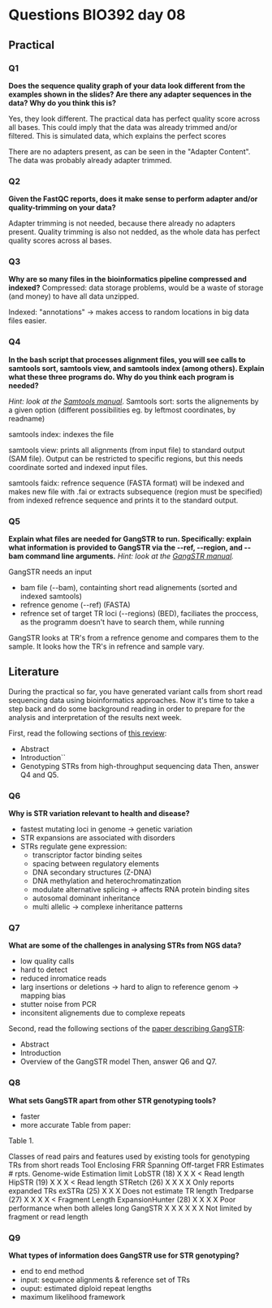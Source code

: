 
# Questions BIO392 day 08

## Practical

### Q1
**Does the sequence quality graph of your data look different from the examples shown in the slides? Are there any adapter sequences in the data? Why do you think this is?**

Yes, they look different. The practical data has perfect quality score across all bases. This could imply that the data was already trimmed and/or filtered. This is simulated data, which explains the perfect scores

There are no adapters present, as can be seen in the "Adapter Content". The data was probably already adapter trimmed.

### Q2
**Given the FastQC reports, does it make sense to perform adapter and/or quality-trimming on your data?**

Adapter trimming is not needed, because there already no adapters present. Quality trimming is also not nedded, as the whole data has perfect quality scores across al bases.

### Q3
**Why are so many files in the bioinformatics pipeline compressed and indexed?**
Compressed: data storage problems, would be a waste of storage (and money) to have all data unzipped.

Indexed: "annotations" -> makes access to random locations in big data files easier. 

### Q4
**In the bash script that processes alignment files, you will see calls to samtools sort, samtools view, and samtools index (among others). Explain what these three programs do. Why do you think each program is needed?**

*Hint: look at the [Samtools manual](http://www.htslib.org/doc/samtools.html)*.
Samtools sort: sorts the alignements by a given option (different possibilities eg. by leftmost coordinates, by readname)

samtools index: indexes the file

samtools view: prints all alignments (from input file) to standard output (SAM file). Output can be restricted to specific regions, but this needs coordinate sorted and indexed input files.

samtools faidx: refrence sequence (FASTA format) will be indexed and makes new file with .fai or  extracts subsequence (region must be specified) from indexed refrence sequence  and prints it to the standard output.

### Q5
**Explain what files are needed for GangSTR to run. Specifically: explain what information is provided to GangSTR via the --ref, --region, and --bam command line arguments.**
*Hint: look at the [GangSTR manual](https://github.com/gymreklab/gangstr).*

GangSTR needs an input
- bam file (--bam), containting short read alignements (sorted and indexed samtools)
- refrence genome (--ref) (FASTA)
- refrence set of target TR loci (--regions) (BED), faciliates the proccess, as the programm doesn't have to search them, while running

GangSTR looks at TR's from a refrence genome and compares them to the sample. It looks how the TR's in refrence and sample vary. 

## Literature
During the practical so far, you have generated variant calls from short read sequencing data using bioinformatics approaches. Now it's time to take a step back and do some background reading in order to prepare for the analysis and interpretation of the results next week. 

First, read the following sections of [this review](https://www.sciencedirect.com/science/article/pii/S0959437X16301538):
* Abstract
* Introduction``
* Genotyping STRs from high-throughput sequencing data
Then, answer Q4 and Q5.

### Q6
**Why is STR variation relevant to health and disease?**
- fastest mutating loci in genome -> genetic variation
- STR expansions are associated with disorders
- STRs regulate gene expression:
    - transcriptor factor binding seites
    - spacing between regulatory elements
    - DNA secondary structures (Z-DNA)
    - DNA methylation and heterochromatinzation
    - modulate alternative splicing -> affects RNA protein binding sites
  - autosomal dominant inheritance
  - multi allelic -> complexe inheritance patterns

### Q7
**What are some of the challenges in analysing STRs from NGS data?**
- low quality calls
- hard to detect
- reduced inromatice reads
- larg insertions or deletions -> hard to align to reference genom -> mapping bias
- stutter noise from PCR
- inconsitent alignements due to complexe repeats

Second, read the following sections of the [paper describing GangSTR](https://academic.oup.com/nar/article/47/15/e90/5518310):
* Abstract
* Introduction
* Overview of the GangSTR model
Then, answer Q6 and Q7.

### Q8
**What sets GangSTR apart from other STR genotyping tools?**
- faster
- more accurate
  Table from paper:
  
Table 1.

Classes of read pairs and features used by existing tools for genotyping TRs from short reads
Tool	Enclosing	FRR	Spanning	Off-target FRR	Estimates # rpts.	Genome-wide	Estimation limit
LobSTR (18) 	X 	 	 	 	X 	X 	< Read length 
HipSTR (19) 	X 	 	 	 	X 	X 	< Read length 
STRetch (26) 	 	X 	 	X 	X 	X 	Only reports expanded TRs 
exSTRa (25) 	 	X 	 	X 	 	X 	Does not estimate TR length 
Tredparse (27) 	X 	X 	X 	 	X 	 	< Fragment Length 
ExpansionHunter (28) 	X 	X 	 	X 	X 	 	Poor performance when both alleles long 
GangSTR 	X 	X 	X 	X 	X 	X 	Not limited by fragment or read length 


### Q9
**What types of information does GangSTR use for STR genotyping?**
- end to end method
- input: sequence alignments & reference set of TRs
- ouput: estimated diploid repeat lengths
- maximum likelihood framework
